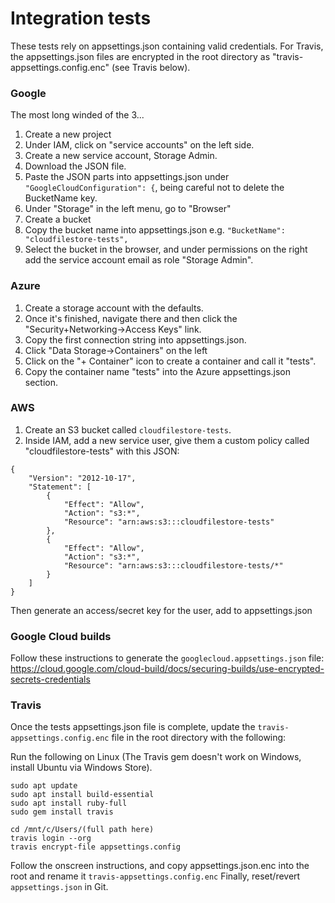 ﻿# Integration tests

These tests rely on appsettings.json containing valid credentials. For Travis, the appsettings.json files
 are encrypted in the root directory as "travis-appsettings.config.enc" (see Travis below).
  


### Google

The most long winded of the 3...

1. Create a new project
1. Under IAM, click on "service accounts" on the left side.
1. Create a new service account, Storage Admin.
1. Download the JSON file.
1. Paste the JSON parts into appsettings.json under `"GoogleCloudConfiguration": {`, being careful not to delete the BucketName key.
1. Under "Storage" in the left menu, go to "Browser"
1. Create a bucket
1. Copy the bucket name into appsettings.json e.g. `"BucketName": "cloudfilestore-tests",`
1. Select the bucket in the browser, and under permissions on the right add the service account email as role "Storage Admin".

### Azure

1. Create a storage account with the defaults.
1. Once it's finished, navigate there and then click the "Security+Networking->Access Keys" link.
1. Copy the first connection string into appsettings.json.
1. Click "Data Storage->Containers" on the left
1. Click on the "+ Container" icon to create a container and call it "tests".
1. Copy the container name "tests" into the Azure appsettings.json section.

### AWS

1. Create an S3 bucket called `cloudfilestore-tests`.
1. Inside IAM, add a new service user, give them a custom policy called "cloudfilestore-tests" with this JSON:

```
{
    "Version": "2012-10-17",
    "Statement": [
        {
            "Effect": "Allow",
            "Action": "s3:*",
            "Resource": "arn:aws:s3:::cloudfilestore-tests"
        },
        {
            "Effect": "Allow",
            "Action": "s3:*",
            "Resource": "arn:aws:s3:::cloudfilestore-tests/*"
        }
    ]
}
```

Then generate an access/secret key for the user, add to appsettings.json

### Google Cloud builds

Follow these instructions to generate the `googlecloud.appsettings.json` file:
https://cloud.google.com/cloud-build/docs/securing-builds/use-encrypted-secrets-credentials

### Travis

Once the tests appsettings.json file is complete, update the `travis-appsettings.config.enc` file in the root 
directory with the following:

Run the following on Linux (The Travis gem doesn't work on Windows, install Ubuntu via Windows Store).

```
sudo apt update
sudo apt install build-essential
sudo apt install ruby-full
sudo gem install travis

cd /mnt/c/Users/(full path here)
travis login --org
travis encrypt-file appsettings.config
```

Follow the onscreen instructions, and copy appsettings.json.enc into the root and rename it `travis-appsettings.config.enc`
Finally, reset/revert `appsettings.json` in Git.